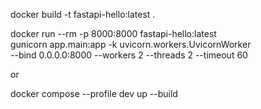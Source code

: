 docker build -t fastapi-hello:latest .

docker run --rm -p 8000:8000 fastapi-hello:latest \
 gunicorn app.main:app -k uvicorn.workers.UvicornWorker \
 --bind 0.0.0.0:8000 --workers 2 --threads 2 --timeout 60

or

docker compose --profile dev up --build
